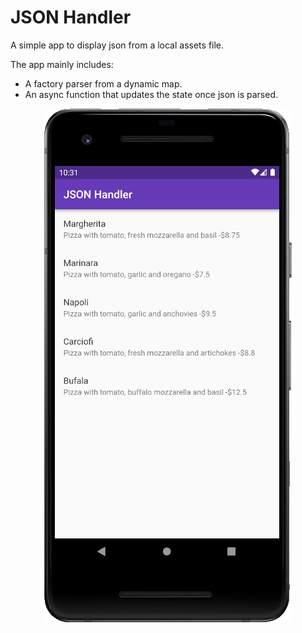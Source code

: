 # JSON Handler
A simple app to display json from a local assets file.

The app mainly includes:
- A factory parser from a dynamic map.
- An async function that updates the state once json is parsed.

<div align="center">

![](/media/json-handler.png)
</div>
